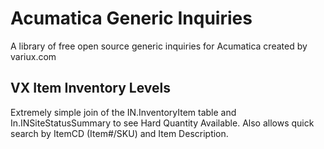 # Acumatica Generic Inquiries
A library of free open source generic inquiries for Acumatica created by variux.com


## VX Item Inventory Levels
Extremely simple join of the IN.InventoryItem table and In.INSiteStatusSummary to see Hard Quantity Available. Also allows quick search by ItemCD (Item#/SKU) and Item Description. 
